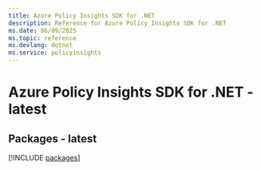 ```yaml
---
title: Azure Policy Insights SDK for .NET
description: Reference for Azure Policy Insights SDK for .NET
ms.date: 06/09/2025
ms.topic: reference
ms.devlang: dotnet
ms.service: policyinsights
---
```

# Azure Policy Insights SDK for .NET - latest
## Packages - latest
[!INCLUDE [packages](policy-insights-index.md)]